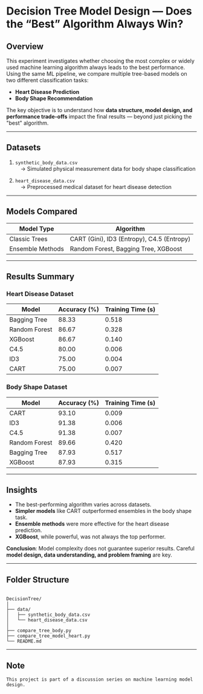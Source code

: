 # Decision Tree Model Design — Does the “Best” Algorithm Always Win?

## Overview

This experiment investigates whether choosing the most complex or widely used machine learning algorithm always leads to the best performance. Using the same ML pipeline, we compare multiple tree-based models on two different classification tasks:

- **Heart Disease Prediction**
- **Body Shape Recommendation**

The key objective is to understand how **data structure, model design, and performance trade-offs** impact the final results — beyond just picking the "best" algorithm.

---

## Datasets

1. `synthetic_body_data.csv`  
 → Simulated physical measurement data for body shape classification

2. `heart_disease_data.csv`  
 → Preprocessed medical dataset for heart disease detection

---

## Models Compared

| Model Type        | Algorithm                                  |
|-------------------|---------------------------------------------|
| Classic Trees     | CART (Gini), ID3 (Entropy), C4.5 (Entropy) |
| Ensemble Methods  | Random Forest, Bagging Tree, XGBoost       |

---

## Results Summary

### Heart Disease Dataset

| Model            | Accuracy (%) | Training Time (s) |
|------------------|--------------|-------------------|
| Bagging Tree     | 88.33        | 0.518             |
| Random Forest    | 86.67        | 0.328             |
| XGBoost          | 86.67        | 0.140             |
| C4.5             | 80.00        | 0.006             |
| ID3              | 75.00        | 0.004             |
| CART             | 75.00        | 0.007             |

### Body Shape Dataset

| Model            | Accuracy (%) | Training Time (s) |
|------------------|--------------|-------------------|
| CART             | 93.10        | 0.009             |
| ID3              | 91.38        | 0.006             |
| C4.5             | 91.38        | 0.007             |
| Random Forest    | 89.66        | 0.420             |
| Bagging Tree     | 87.93        | 0.517             |
| XGBoost          | 87.93        | 0.315             |

---

## Insights

- The best-performing algorithm varies across datasets.
- **Simpler models** like CART outperformed ensembles in the body shape task.
- **Ensemble methods** were more effective for the heart disease prediction.
- **XGBoost**, while powerful, was not always the top performer.

**Conclusion**: Model complexity does not guarantee superior results. Careful **model design, data understanding, and problem framing** are key.

---

## Folder Structure

```

DecisionTree/
│
├── data/
│   ├── synthetic_body_data.csv
│   └── heart_disease_data.csv
│
├── compare_tree_body.py  
├── compare_tree_model_heart.py
└── README.md                 

````
---

## Note
```
This project is part of a discussion series on machine learning model design.

